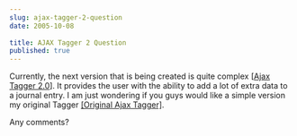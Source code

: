 ```yaml
---
slug: ajax-tagger-2-question
date: 2005-10-08
 
title: AJAX Tagger 2 Question
published: true
---
```

Currently, the next version that is being created is quite complex [<a href="http://www.kinlan.co.uk/AjaxExperiments/AjaxTag2">Ajax Tagger 2.0</a>].  It provides the user with the ability to add a lot of extra data to a journal entry.  I am just wondering if you guys would like a simple version my original Tagger <a href="http://www.kinlan.co.uk/AjaxExperiments/AjaxTag">[Original Ajax Tagger]</a>.<p />Any comments?<p />

